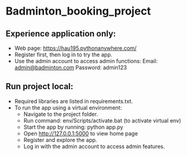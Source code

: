 # Badminton_booking_project

## Experience application only:
- Web page: https://hau195.pythonanywhere.com/
- Register first, then log in to try the app.
- Use the admin account to access admin functions:
	Email: admin@badminton.com
	Password: admin123
## Run project local:
- Required libraries are listed in requirements.txt.
- To run the app using a virtual environment:
	+ Navigate to the project folder.
	+ Run command: env/Scripts/activate.bat (to activate virtual env)
	+ Start the app by running: python app.py
	+ Open http://127.0.0.1:5000 to view home page
	+ Register and explore the app.
	+ Log in with the admin account to access admin features.